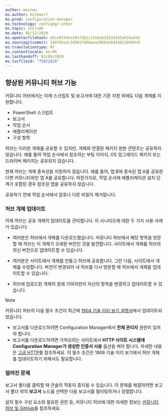 ```yaml
---
author: mestew
ms.author: mstewart
ms.prod: configuration-manager
ms.technology: configmgr-other
ms.topic: include
ms.date: 06/12/2019
ms.openlocfilehash: 43ce0154ce3817262c11b83e325a5425a634ad1b
ms.sourcegitcommit: 148745e1c3d9817d8beea20684a54436210959c6
ms.translationtype: HT
ms.contentlocale: ko-KR
ms.lasthandoff: 01/09/2020
ms.locfileid: "75822820"
---
```

## <a name="bkmk_hub"></a>향상된 커뮤니티 허브 기능

<!--4224401 & 3555935-->

커뮤니티 허브에서는 이제 스크립트 및 보고서에 대한 기존 지원 외에도 다음 개체를 지원합니다.  

- PowerShell 스크립트
- 보고서
- 작업 순서
- 애플리케이션
- 구성 항목  

허브는 이러한 개체를 공유할 수 있지만, 개체와 연결된 패키지 원본 콘텐츠는 공유하지 않습니다. 예를 들어 작업 순서에서 참조하는 부팅 이미지, OS 업그레이드 패키지 또는 드라이버 패키지는 공유되지 않습니다.

현재 허브는 개체 종속성을 지원하지 않습니다. 예를 들어, 앱 B에 종속된 앱 A를 공유한다면 커뮤니티와만 앱 A를 공유합니다. 마찬가지로, 작업 순서에 애플리케이션 설치 단계가 포함된 경우 참조된 앱을 공유하지 않습니다.

공유하기 전에 작업 순서에서 암호나 다른 비밀이 제거됩니다.

### <a name="updating-hub-objects"></a>허브 개체 업데이트

이제 허브는 공유 개체의 업데이트를 관리합니다. 이 시나리오에 대한 두 가지 사용 사례가 있습니다.

- 여러분은 허브에서 개체를 다운로드했습니다. 커뮤니티 허브에서 해당 항목을 방문할 때 허브는 이 개체가 오래된 버전인 것을 발견합니다. 사이트에서 개체를 허브의 최신 버전으로 업데이트할 수 있습니다.

- 여러분은 사이트에서 개체를 만들고 허브에 공유합니다. 그런 다음, 사이트에서 개체를 수정합니다. 버전이 변경되어 내 허브를 다시 방문할 때 허브에서 개체를 업데이트할 수 있습니다.

- 허브에 업로드된 개체의 원래 기여자만이 자신의 항목을 변경하고 업데이트할 수 있습니다.

> [!NOTE]
> 커뮤니티 허브의 다음 필수 조건이 최근에 [1904 기술 미리 보기 설명서](/sccm/core/get-started/2019/technical-preview-1904#community-hub-and-github)에서 업데이트되었습니다.
> - 보고서를 다운로드하려면 Configuration Manager에서 **전체 관리자** 권한이 있어야 합니다.
> - 보고서를 다운로드하려면 가져오려는 사이트에서 **HTTP 사이트 시스템에 Configuration Manager가 생성한 인증서 사용** 옵션을 켜야 합니다. 자세한 내용은 [고급 HTTP](/sccm/core/plan-design/hierarchy/enhanced-http)를 참조하세요. 이 필수 조건은 1906 기술 미리 보기에서 허브 개체를 업데이트하기 위해서도 필요합니다.

### <a name="known-issues"></a>알려진 문제

보고서 폴더를 클릭할 때 콘솔의 작동이 중지될 수 있습니다. 이 문제를 해결하려면 보고서 폴더 위의 **보고서** 노드를 선택한 다음 보고서를 필터링하거나 정렬합니다.

설치 필수 구성 요소와 필요한 권한 등, 커뮤니티 허브에 대한 자세한 정보는 [커뮤니티 허브 및 GitHub](/sccm/core/get-started/2019/technical-preview-1904#community-hub-and-github)를 참조하세요. 

